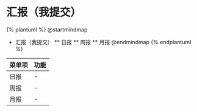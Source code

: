 # 汇报（我提交）



{% plantuml %}
@startmindmap
* 汇报（我提交）
** 日报
** 周报
** 月报
@endmindmap
{% endplantuml %}




| 菜单项      |  功能  |
| --------   |   ----  |
|日报|-|
|周报|-|
|月报|-|

